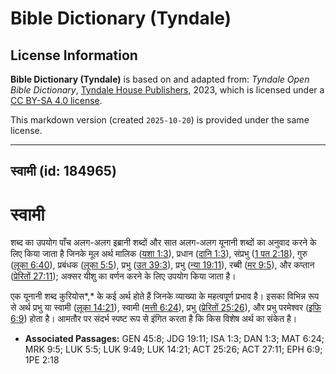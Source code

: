 # Bible Dictionary (Tyndale)

## License Information

**Bible Dictionary (Tyndale)** is based on and adapted from: _Tyndale Open Bible Dictionary_, [Tyndale House Publishers](https://tyndaleopenresources.com/), 2023, which is licensed under a [CC BY-SA 4.0 license](https://creativecommons.org/licenses/by-sa/4.0/legalcode.en).

This markdown version (created `2025-10-20`) is provided under the same license.



--------------------------------

## स्वामी (id: 184965)

स्वामी
======

शब्द का उपयोग पाँच अलग\-अलग इब्रानी शब्दों और सात अलग\-अलग यूनानी शब्दों का अनुवाद करने के लिए किया जाता है जिनके मूल अर्थ मालिक ([यशा 1:3](https://ref.ly/Isa1:3)), प्रधान ([दानि 1:3](https://ref.ly/Dan1:3)), संप्रभु ([1 पत 2:18](https://ref.ly/1Pet2:18)), गुरु ([लूका 6:40](https://ref.ly/Luke6:40)), प्रबंधक ([लूका 5:5](https://ref.ly/Luke5:5)), प्रभु ([उत 39:3](https://ref.ly/Gen39:3)), प्रभु ([न्या 19:11](https://ref.ly/Judg19:11)), रब्बी ([मर 9:5](https://ref.ly/Mark9:5)), और कप्ता‍न ([प्रेरितों 27:11](https://ref.ly/Acts27:11)); अक्सर यीशु का वर्णन करने के लिए उपयोग किया जाता है।

एक यूनानी शब्द कुरियोस*,* के कई अर्थ होते हैं जिनके व्याख्या के महत्वपूर्ण प्रभाव है। इसका विभिन्न रूप से अर्थ प्रभु या स्वामी ([लूका 14:21](https://ref.ly/Luke14:21)), स्वामी ([मत्ती 6:24](https://ref.ly/Matt6:24)), प्रभु ([प्रेरितों 25:26](https://ref.ly/Acts25:26)), और प्रभु परमेश्वर ([इफि 6:9](https://ref.ly/Eph6:9)) होता है। आमतौर पर संदर्भ स्पष्ट रूप से इंगित करता है कि किस विशेष अर्थ का संकेत है।

* **Associated Passages:** GEN 45:8; JDG 19:11; ISA 1:3; DAN 1:3; MAT 6:24; MRK 9:5; LUK 5:5; LUK 9:49; LUK 14:21; ACT 25:26; ACT 27:11; EPH 6:9; 1PE 2:18

